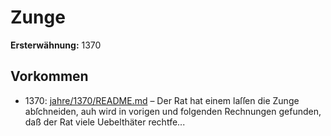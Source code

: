 # Zunge

**Ersterwähnung:** 1370

## Vorkommen
- 1370: [jahre/1370/README.md](../jahre/1370/README.md) – Der Rat hat einem laſſen die Zunge abſchneiden, auh
wird in vorigen und folgenden Rechnungen gefunden, daß
der Rat viele Uebelthäter rechtfe...
